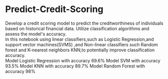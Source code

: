 # Predict-Credit-Scoring
Develop a credit scoring model to predict the
creditworthiness of individuals based on historical
financial data. Utilize classification algorithms and
assess the model's accuracy.<br>
In this notebook using linear classifiers,such as Logistic Regression,and support vector machines(SVMS)
,and Non-linear classifiers such Random forest and K-nearest neighbors KNN,to potentially improve classification accuracy.<br>
Model Logistic Regression with accuracy  69.6% 
Model SVM with accuracy  93.5%
Model KNN with accuracy   89.7%
Model Random Forest with accuracy   98%

